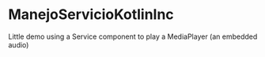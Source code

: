# ManejoServicioKotlinInc
Little demo using a Service component to play a MediaPlayer (an embedded audio)
